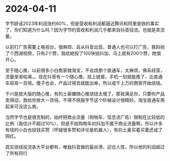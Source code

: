 # 2024-04-11

字节辟谣2023年利润涨约60%，但是营收和利润都逼近腾讯和阿里是铁的事实了，你们知道为什么吗？因为字节的营收和利润几乎都来自抖音投流。也就是卖流量。

以前打广告需要上电视台，很麻烦、自从抖音出现，普通人也可以打广告，我妈拍了个西湖视频，只有2个赞，我给她投了100块钱抖加，马上就有200个赞，她很开心。

至于随心推，以前很多小白商家做淘宝，不会烧那个直通车，太麻烦，佛系经营，流量渐渐枯竭，。现在抖音有一个随心推，挂上链接，手机一划就能推了，比直通车容易一百倍。傻子也会，产品过得去就能出单，所以成千上万的商家开始烧钱。

千川是放大版的随心推，有的土豪嫌随心推烧钱太慢了，那我满足你，只要你产品卖得动，我给你放大一百倍。不得不佩服字节这个阶梯设计很精妙。淘宝直通车用起来可没这么爽。

当然字节也是很克制的，始终把商业流量（购物车，信息流广告）限制在比较低的比例（我估计不超过10%），但是不挂购物车的抖加不属于商业流量啊，所以许多有钱的小白也投钱买赞（怀疑很多赞和评论是机器人），有的土豪买着买着还成了网红。

其实烧钱投流各大平台都有，唯独抖音做的最丝滑，迎合人性，所以他的利润超过了所有同行
